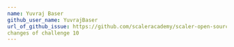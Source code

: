 ```yaml
---
name: Yuvraj Baser
github_user_name: YuvrajBaser
url_of_github_issue: https://github.com/scaleracademy/scaler-open-source-september-challenge/issues/377
changes of challenge 10
---
```

